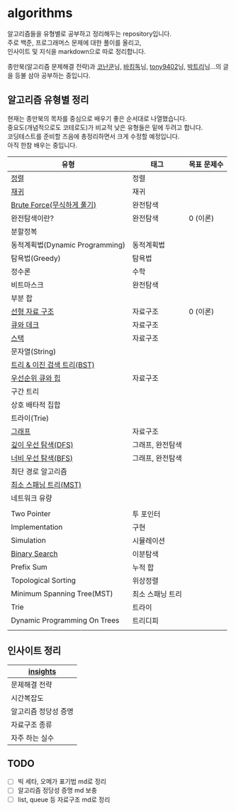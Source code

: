 # algorithms

알고리즘들을 유형별로 공부하고 정리해두는 repository입니다.  
주로 백준, 프로그래머스 문제에 대한 풀이를 올리고,  
인사이트 및 지식을 markdown으로 따로 정리합니다.

종만북(알고리즘 문제해결 전략)과 [코난쿤](https://github.com/conankun/jmbook)님, [바킹독](https://blog.encrypted.gg/category/%EA%B0%95%EC%A2%8C/%EC%8B%A4%EC%A0%84%20%EC%95%8C%EA%B3%A0%EB%A6%AC%EC%A6%98?page=3)님, [tony9402](https://github.com/tony9402/baekjoon)님, [박트리](https://baactree.tistory.com/14)님...의 글을 등불 삼아 공부하는 중입니다.

## 알고리즘 유형별 정리
현재는 종만북의 목차를 중심으로 배우기 좋은 순서대로 나열했습니다.  
중요도(개념적으로도 코테로도)가 비교적 낮은 유형들은 밑에 두려고 합니다.  
코딩테스트를 준비할 즈음에 총정리하면서 크게 수정할 예정입니다.  
아직 한참 배우는 중입니다.  

| 유형 | 태그 | 목표 문제수 |
| --- | --- | --- |
| [정렬](https://github.com/wonseok2877/algorithms/tree/master/Sort) | 정렬 |  |
| [재귀](https://github.com/wonseok2877/algorithms/tree/master/Recursion) | 재귀 |  |
| [Brute Force(무식하게 풀기)](https://github.com/wonseok2877/algorithms/tree/master/BruteForce) | 완전탐색 |  |
| 완전탐색이란? | 완전탐색 | 0 (이론) |
| 분할정복 |  |  |
| 동적계획법(Dynamic Programming) | 동적계획법 |  |
| 탐욕법(Greedy) | 탐욕법 |  |
| 정수론 | 수학 |  |
| 비트마스크 | 완전탐색 |  |
| 부분 합 |  |  |
| [선형 자료 구조](https://github.com/wonseok2877/algorithms/tree/master/LenearDataStructure) | 자료구조 | 0 (이론) |
| [큐와 데크](https://github.com/wonseok2877/algorithms/tree/master/Queue&Deque) | 자료구조 |  |
| [스택](https://github.com/wonseok2877/algorithms/tree/master/Stack) | 자료구조 |  |
| 문자열(String) |  |  |
| [트리 & 이진 검색 트리(BST)](https://github.com/wonseok2877/algorithms/tree/master/Tree) |  |  |
| [우선순위 큐와 힙](https://github.com/wonseok2877/algorithms/tree/master/PriorityQueue) | 자료구조 |  |
| 구간 트리 |  |  |
| 상호 배타적 집합 |  |  |
| 트라이(Trie) |  |  |
| [그래프](https://github.com/wonseok2877/algorithms/tree/master/Graph) | 자료구조 |  |
| [깊이 우선 탐색(DFS)](https://github.com/wonseok2877/algorithms/tree/master/DFS) | 그래프, 완전탐색 |  |
| [너비 우선  탐색(BFS)](https://github.com/wonseok2877/algorithms/tree/master/BFS) | 그래프, 완전탐색 |  |
| 최단 경로 알고리즘 |  |  |
| [최소 스패닝 트리(MST)](https://github.com/wonseok2877/algorithms/tree/master/MST) |  |  |
| 네트워크 유량 |  |  |
|  |  |  |
| Two Pointer | 투 포인터 |  |
| Implementation | 구현 |  |
| Simulation | 시뮬레이션 |  |
| [Binary Search]() | 이분탐색 |  |
| Prefix Sum | 누적 합 |  |
| Topological Sorting | 위상정렬 |  |
| Minimum Spanning Tree(MST) | 최소 스패닝 트리 |  |
| Trie | 트라이 |  |
| Dynamic Programming On Trees | 트리디피 |  |
|  |  |  |

## 인사이트 정리

|  [insights](https://github.com/wonseok2877/algorithms/tree/master/%EC%9D%B8%EC%82%AC%EC%9D%B4%ED%8A%B8) |
|  --- |
|  문제해결 전략 |
|  시간복잡도 |
|  알고리즘 정당성 증명 |
|  자료구조 종류 |
|  자주 하는 실수 |

## TODO

- [ ] 빅 세타, 오메가 표기법 md로 정리
- [ ] 알고리즘 정당성 증명 md 보충
- [ ] list, queue 등 자료구조 md로 정리

